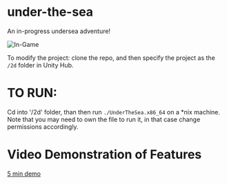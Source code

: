 # under-the-sea

An in-progress undersea adventure!

![In-Game](https://user-images.githubusercontent.com/77286027/193459295-7e97f77c-0992-458f-a0fd-93acaca0b46b.png)

To modify the project: clone the repo, and then specify the project as the `/2d` folder in Unity Hub. 

# TO RUN:
Cd into '/2d' folder, than then run `./UnderTheSea.x86_64` on a *nix machine. Note that you may need to own the file to run it, in that case change permissions accordingly.

# Video Demonstration of Features
[5 min demo](https://youtu.be/XB7a3L3IU4Y)
